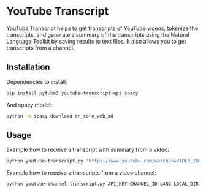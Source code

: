 # YouTube Transcript

YouTube Transcript helps to get transcripts of YouTube videos, tokenize the transcripts, and generate a summary of 
the transcripts using the Natural Language Toolkit by saving results to text files. It also allows you to get transcripts 
from a channel.  

## Installation

Dependencies to install:

```bash
pip install pytube3 youtube-transcript-api spacy
```

And spacy model:

```bash
python -m spacy download en_core_web_md
```

## Usage

Example how to receive a transcript with summary from a video:

```bash
python youtube-transcript.py "https://www.youtube.com/watch?v=VIDEO_ID&ab_channel=CHANNEL_ID" LANG LOCAL_DIR/transcript.txt LOCAL_DIR/summary.txt
```

Example how to receive a transcripts from a video channel:

```bash
python youtube-channel-transcript.py API_KEY CHANNEL_ID LANG LOCAL_DIR
```